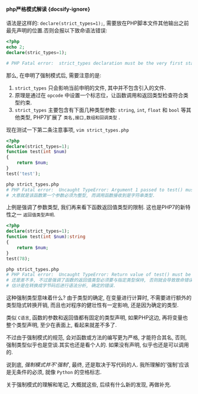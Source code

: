 #### php严格模式解读 {docsify-ignore}

语法是这样的: `declare(strict_types=1);`, 需要放在PHP脚本文件其他输出之前最先声明的位置.否则会报以下致命语法错误:
```php
<?php
echo 2;
declare(stric_types=1);

# PHP Fatal error:  strict_types declaration must be the very first statement in the script in /home/speauty/strict_types.php on line 3
```

那么, 在申明了强制模式后, 需要注意的是:
1. `strict_types` 只会影响当前申明的文件, 其中并不包含引入的文件.
2. 原理是通过在 `opcode` 中设置一个标志位，让函数调用和返回类型检查符合类型约束.
3. `strict_types` 主要包含有下面几种类型参数: `string`, `int`, `float` 和 `bool` 等其他类型, PHP7扩展了 `类名,接口,数组和回调类型` .

现在测试一下第二条注意事项, `vim strict_types.php`
```php
<?php
declare(strict_types=1);
function test(int $num)
{
    return $num;
}
test('test');
```
```bash
php strict_types.php
# PHP Fatal error:  Uncaught TypeError: Argument 1 passed to test() must be of the type int, string given
# 大意就是该函数第一个参数必须为整型, 而调用函数接收到是字符串类型.
```

上例是强调了参数类型, 我们再来看下函数返回值类型的限制. 这也是PHP7的新特性之一 `返回值类型声明`.
```php
<?php
declare(strict_types=1);
function test(int $num):string
{
    return $num;
}
test(78);
```
``` bash
php strict_types.php
# PHP Fatal error:  Uncaught TypeError: Return value of test() must be of the type string, int returned
# 还是差不多, 不过是强调了函数的返回值类型必须要与指定类型保持, 否则就会导致致命错误, 致使脚本执行中断.
# 估计是在转换成字节码后进行语法分析, 确定的错误. 
```

这种强制类型意味着什么? 由于类型的确定, 在变量进行计算时, 不需要进行额外的类型隐式转换开销, 而且也对程序的健壮性有一定影响, 还是因为确定的类型.

类似 `C语言`, 函数的参数和返回值都有固定的类型声明, 如果PHP这边, 再将变量也整个类型声明, 至少在表面上, 看起来就差不多了.

不过由于强制模式的规范, 会对函数或方法的编写更为严格, 才能符合其名, 否则, 强制类型似乎也是空谈.其实也还是看个人的. 如果没有声明, 似乎也还是可以调用的.

说到底, *强制模式并不'强制'*, 最终, 还是取决于写代码的人. 我所理解的'强制'应该是无条件的必须, 就像 `Python` 的空格标志.

关于强制模式的理解和笔记, 大概就这些, 后续有什么新的发现, 再做补充.


